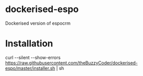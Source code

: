 # dockerised-espo
Dockerised version of espocrm


# Installation

curl --silent --show-errors https://raw.githubusercontent.com/theBuzzyCoder/dockerised-espo/master/installer.sh | sh
